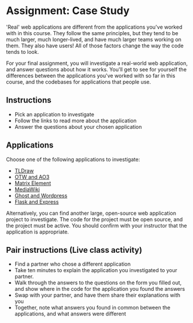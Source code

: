 # Assignment: Case Study

'Real' web applications are different from the applications you've worked with
in this course. They follow the same principles, but they tend to be much
larger, much longer-lived, and have much larger teams working on them. They also
have users! All of those factors change the way the code tends to look.

For your final assignment, you will investigate a real-world web application, and
answer questions about how it works. You'll get to see for yourself the
differences between the applications you've worked with so far in this course,
and the codebases for applications that people use.

## Instructions

- Pick an application to investigate
- Follow the links to read more about the application
- Answer the questions about your chosen application

## Applications

Choose one of the following applications to investigate:

- [TLDraw](/lessons/real-web-apps/tldraw.md)
- [OTW and AO3](/lessons/real-web-apps/otw.md)
- [Matrix Element](/lessons/real-web-apps/element.md)
- [MediaWiki](/lessons/real-web-apps/mediawiki.md)
- [Ghost and Wordpress](/lessons/real-web-apps/ghost-wordpress.md)
- [Flask and Express](/lessons/real-web-apps/flask-express.md)

Alternatively, you can find another large, open-source web application project
to investigate. The code for the project must be open source, and the project
must be active. You should confirm with your instructor that the application is
appropriate.

## Pair instructions (Live class activity)

- Find a partner who chose a different application
- Take ten minutes to explain the application you investigated to your partner.
- Walk through the answers to the questions on the form you filled out, and
    show where in the code for the application you found the answers
- Swap with your partner, and have them share their explanations with you
- Together, note what answers you found in common between the applications, and
    what answers were different
